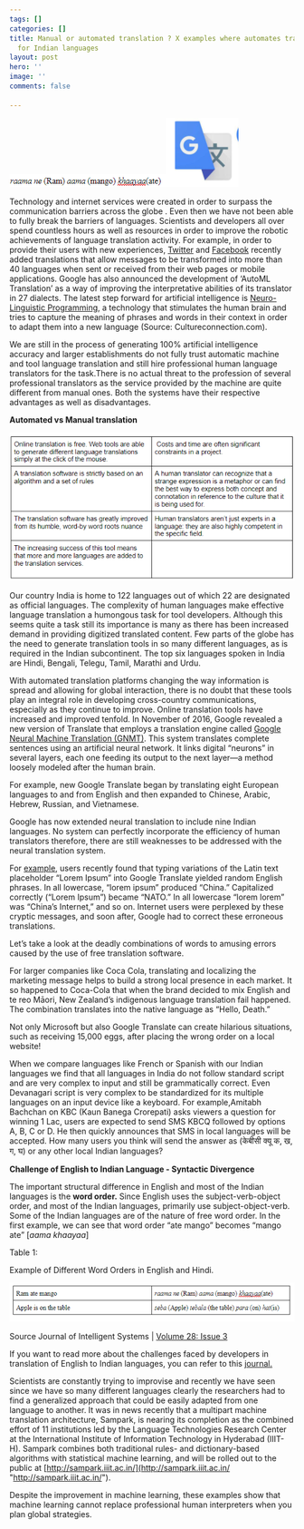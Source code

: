 ```yaml
---
tags: []
categories: []
title: Manual or automated translation ? X examples where automates translation fails
  for Indian languages
layout: post
hero: ''
image: ''
comments: false

---
```

![](/uploads/lastt.PNG)![](/uploads/gg.PNG)

Technology and internet services were created in order to surpass the communication barriers across the globe . Even then we have not been able to fully break the barriers of languages. Scientists and developers all over spend countless hours as well as resources in order to improve the robotic achievements of language translation activity. For example, in order to provide their users with new experiences, [Twitter](https://help.twitter.com/es/using-twitter/translate-tweets) and [Facebook](https://www.facebook.com/help/509936952489634?helpref=search&sr=4&query=traducci%C3%B3n) recently added translations that allow messages to be transformed into more than 40 languages when sent or received from their web pages or mobile applications. Google has also announced the development of ‘AutoML Translation’ as a way of improving the interpretative abilities of its translator in 27 dialects. The latest step forward for artificial intelligence is [Neuro-Linguistic Programming](https://insidebigdata.com/2018/09/14/neural-attention-please-attention-models-can-work/), a technology that stimulates the human brain and tries to capture the meaning of phrases and words in their context in order to adapt them into a new language (Source: Cultureconnection.com).

We are still in the process of generating 100% artificial intelligence accuracy and larger establishments do not fully trust automatic machine and tool language translation and still hire professional human language translators for the task.There is no actual threat to the profession of several professional translators as the service provided by the machine are quite different from manual ones. Both the systems have their respective advantages as well as disadvantages.

**Automated vs Manual translation**

  
  
![](/uploads/auto.PNG)

Our country India is home to 122 languages out of which 22 are designated as official languages. The complexity of human languages make effective language translation a humongous task for tool developers. Although this seems quite a task still its importance is many as there has been increased demand in providing digitized translated content. Few parts of the globe has the need to generate translation tools in so many different languages, as is required in the Indian subcontinent. The top six languages spoken in India are Hindi, Bengali, Telegu, Tamil, Marathi and Urdu.

With automated translation platforms changing the way information is spread and allowing for global interaction, there is no doubt that these tools play an integral role in developing cross-country communications, especially as they continue to improve. Online translation tools have increased and improved tenfold. In November of 2016, Google revealed a new version of Translate that employs a translation engine called [Google Neural Machine Translation (GNMT)](https://research.googleblog.com/2016/09/a-neural-network-for-machine.html). This system translates complete sentences using an artificial neural network. It links digital “neurons” in several layers, each one feeding its output to the next layer—a method loosely modeled after the human brain.

For example, new Google Translate began by translating eight European languages to and from English and then expanded to Chinese, Arabic, Hebrew, Russian, and Vietnamese.

Google has now extended neural translation to include nine Indian languages. No system can perfectly incorporate the efficiency of human translators therefore, there are still weaknesses to be addressed with the neural translation system.

For [example](https://www.transperfect.com/blog/why-automated-translation-cannot-replace-humans), users recently found that typing variations of the Latin text placeholder “Lorem Ipsum” into Google Translate yielded random English phrases. In all lowercase, “lorem ipsum” produced “China.” Capitalized correctly (“Lorem Ipsum”) became “NATO.” In all lowercase “lorem lorem” was “China’s Internet,” and so on. Internet users were perplexed by these cryptic messages, and soon after, Google had to correct these erroneous translations.

Let’s take a look at the deadly combinations of words to amusing errors caused by the use of free translation software.

For larger companies like Coca Cola, translating and localizing the marketing message helps to build a strong local presence in each market. It so happened to Coca-Cola that when the brand decided to mix English and te reo Māori, New Zealand’s indigenous language translation fail happened. The combination translates into the native language as “Hello, Death.”

Not only Microsoft but also Google Translate can create hilarious situations, such as receiving 15,000 eggs, after placing the wrong order on a local website!

When we compare languages like French or Spanish with our Indian languages we find that all languages in India do not follow standard script and are very complex to input and still be grammatically correct. Even Devanagari script is very complex to be standardized for its multiple languages on an input device like a keyboard. For example,Amitabh Bachchan on KBC (Kaun Banega Crorepati) asks viewers a question for winning 1 Lac, users are expected to send SMS KBCQ followed by options A, B, C or D. He then quickly announces that SMS in local languages will be accepted. How many users you think will send the answer as (केबीसी क्यू क, ख, ग, घ) or any other local Indian languages?

**Challenge of English to Indian Language - Syntactic Divergence**

The important structural difference in English and most of the Indian languages is the **word order.** Since English uses the subject-verb-object order, and most of the Indian languages, primarily use subject-object-verb. Some of the Indian languages are of the nature of free word order. In the first example, we can see that word order “ate mango” becomes “mango ate” \[_aama khaayaa_\]

Table 1:

Example of Different Word Orders in English and Hindi.

![](/uploads/last.PNG)

Source Journal of Intelligent Systems | [Volume 28: Issue 3](https://www.degruyter.com/view/journals/jisys/28/3/jisys.28.issue-3.xml)

If you want to read more about the challenges faced by developers in translation of English to Indian languages, you can refer to this [journal.](http://troindia.in/journal/ijcesr/vol3iss8/62-67.pdf)

Scientists are constantly trying to improvise and recently we have seen since we have so many different languages clearly the researchers had to find a generalized approach that could be easily adapted from one language to another. It was in news recently that a multipart machine translation architecture, Sampark, is nearing its completion as the combined effort of 11 institutions led by the Language Technologies Research Center at the International Institute of Information Technology in Hyderabad (IIIT-H). Sampark combines both traditional rules- and dictionary-based algorithms with statistical machine learning, and will be rolled out to the public at [http://sampark.iiit.ac.in/](http://sampark.iiit.ac.in/ "http://sampark.iiit.ac.in/").

Despite the improvement in machine learning, these examples show that machine learning cannot replace professional human interpreters when you plan global strategies.